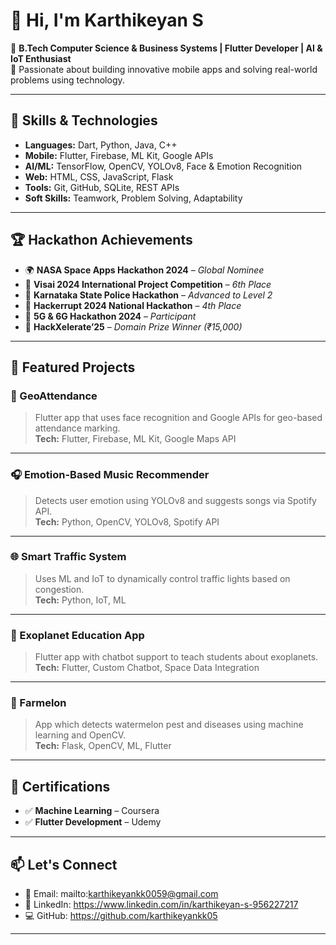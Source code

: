 # 👋 Hi, I'm Karthikeyan S

🚀 **B.Tech Computer Science & Business Systems | Flutter Developer | AI & IoT Enthusiast**  
🎯 Passionate about building innovative mobile apps and solving real-world problems using technology.

---

## 🔧 Skills & Technologies

- **Languages:** Dart, Python, Java, C++
- **Mobile:** Flutter, Firebase, ML Kit, Google APIs
- **AI/ML:** TensorFlow, OpenCV, YOLOv8, Face & Emotion Recognition
- **Web:** HTML, CSS, JavaScript, Flask
- **Tools:** Git, GitHub, SQLite, REST APIs
- **Soft Skills:** Teamwork, Problem Solving, Adaptability

---

## 🏆 Hackathon Achievements

- 🌍 **NASA Space Apps Hackathon 2024** – *Global Nominee*
- 🏅 **Visai 2024 International Project Competition** – *6th Place*
- 👮 **Karnataka State Police Hackathon** – *Advanced to Level 2*
- 🧠 **Hackerrupt 2024 National Hackathon** – *4th Place*
- 📶 **5G & 6G Hackathon 2024** – *Participant*
- 🥇 **HackXelerate’25** – *Domain Prize Winner (₹15,000)*

---

## 📱 Featured Projects

### 🚀 GeoAttendance
> Flutter app that uses face recognition and Google APIs for geo-based attendance marking.  
**Tech:** Flutter, Firebase, ML Kit, Google Maps API  

---

### 🎧 Emotion-Based Music Recommender
> Detects user emotion using YOLOv8 and suggests songs via Spotify API.  
**Tech:** Python, OpenCV, YOLOv8, Spotify API

---

### 🌐 Smart Traffic System
> Uses ML and IoT to dynamically control traffic lights based on congestion.  
**Tech:** Python, IoT, ML

---

### 🌌 Exoplanet Education App
> Flutter app with chatbot support to teach students about exoplanets.  
**Tech:** Flutter, Custom Chatbot, Space Data Integration

---

### 🍉 Farmelon
> App which detects watermelon pest and diseases using machine learning and OpenCV.  
**Tech:** Flask, OpenCV, ML, Flutter

---

## 📜 Certifications

- ✅ **Machine Learning** – Coursera  
- ✅ **Flutter Development** – Udemy  

---

## 📫 Let's Connect

- 📧 Email: mailto:karthikeyankk0059@gmail.com
- 💼 LinkedIn: https://www.linkedin.com/in/karthikeyan-s-956227217
- 💻 GitHub: https://github.com/karthikeyankk05

---
